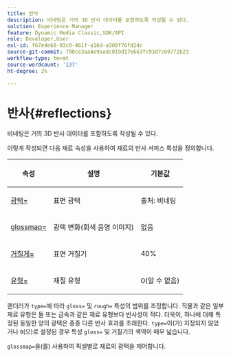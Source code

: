 ```yaml
---
title: 반사
description: 비네팅은 거의 3D 반사 데이터를 포함하도록 작성될 수 있다.
solution: Experience Manager
feature: Dynamic Media Classic,SDK/API
role: Developer,User
exl-id: f67ede68-03c0-461f-a16d-a308f76fd24c
source-git-commit: 790ce3aa4e9aadc019d17e663fc93d7c69772b23
workflow-type: tm+mt
source-wordcount: '137'
ht-degree: 2%

---
```


# 반사{#reflections}

비네팅은 거의 3D 반사 데이터를 포함하도록 작성될 수 있다.

이렇게 작성되면 다음 재료 속성을 사용하여 재료의 반사 서피스 특성을 정의합니다.

<table id="table_8769C726A17E412FB41F7CB87690B1FE"> 
 <thead> 
  <tr> 
   <th class="entry"> <p>속성 </p> </th> 
   <th class="entry"> <p>설명 </p> </th> 
   <th class="entry"> <p>기본값 </p> </th> 
  </tr> 
 </thead>
 <tbody> 
  <tr> 
   <td> <p><a href="../../../../../../ir-api/http-protocol/image-rendering-api-ref/c-ir-http-protocol-ref/c-ir-http-protocol-command-reference/r-ir-http-gloss.md#reference-325aef2ee51e4e1584a06047427340ca" type="reference" format="dita" scope="local"> <span class="codeph"> 광택=</span> </a> </p> </td> 
   <td> <p>표면 광택 </p> </td> 
   <td> <p>출처: 비네팅 </p> </td> 
  </tr> 
  <tr> 
   <td> <p> <a href="../../../../../../ir-api/http-protocol/image-rendering-api-ref/c-ir-http-protocol-ref/c-ir-http-protocol-command-reference/r-ir-glossmap.md#reference-99940148ae6a401482b2d03c68530f3a" type="reference" format="dita" scope="local"> <span class="codeph"> glossmap= </span> </a> </p> </td> 
   <td> <p>광택 변화(회색 음영 이미지) </p> </td> 
   <td> <p>없음 </p> </td> 
  </tr> 
  <tr> 
   <td> <p> <a href="../../../../../../ir-api/http-protocol/image-rendering-api-ref/c-ir-http-protocol-ref/c-ir-http-protocol-command-reference/r-ir-rough.md#reference-00add846b09f4dc39420bda1ca414180" type="reference" format="dita" scope="local"> <span class="codeph"> 거칠게= </span> </a> </p> </td> 
   <td> <p>표면 거칠기 </p> </td> 
   <td> <p>40% </p> </td> 
  </tr> 
  <tr> 
   <td> <p> <a href="../../../../../../ir-api/http-protocol/image-rendering-api-ref/c-ir-http-protocol-ref/c-ir-http-protocol-command-reference/r-ir-http-type.md#reference-128c7de89e2d46838019b560f3f84a35" type="reference" format="dita" scope="local"> <span class="codeph"> 유형=</span> </a> </p> </td> 
   <td> <p>재질 유형 </p> </td> 
   <td> <p>0(알 수 없음) </p> </td> 
  </tr> 
 </tbody> 
</table>

렌더러가 `type=`에 따라 `gloss=` 및 `rough=` 특성의 범위를 조정합니다. 직물과 같은 일부 재료 유형은 돌 또는 금속과 같은 재료 유형보다 반사성이 적다. 더욱이, 하나에 대해 특정된 동일한 양의 광택은 종종 다른 반사 효과를 초래한다. `type=`이(가) 지정되지 않았거나 `0`(으)로 설정된 경우 특성 `gloss=` 및 거칠기의 색역이 매우 넓습니다.

`glossmap=`을(를) 사용하여 픽셀별로 재료의 광택을 제어합니다.
